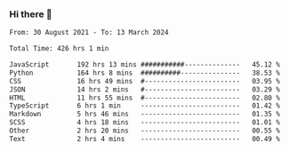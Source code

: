 ### Hi there 👋

<!--
**dominoto/dominoto** is a ✨ _special_ ✨ repository because its `README.md` (this file) appears on your GitHub profile.

Here are some ideas to get you started:

- 🔭 I’m currently working on ...
- 🌱 I’m currently learning ...
- 👯 I’m looking to collaborate on ...
- 🤔 I’m looking for help with ...
- 💬 Ask me about ...
- 📫 How to reach me: ...
- 😄 Pronouns: ...
- ⚡ Fun fact: ...
-->
<!--START_SECTION:waka-->

```txt
From: 30 August 2021 - To: 13 March 2024

Total Time: 426 hrs 1 min

JavaScript       192 hrs 13 mins ###########--------------   45.12 %
Python           164 hrs 8 mins  ##########---------------   38.53 %
CSS              16 hrs 49 mins  #------------------------   03.95 %
JSON             14 hrs 2 mins   #------------------------   03.29 %
HTML             11 hrs 55 mins  #------------------------   02.80 %
TypeScript       6 hrs 1 min     -------------------------   01.42 %
Markdown         5 hrs 46 mins   -------------------------   01.35 %
SCSS             4 hrs 18 mins   -------------------------   01.01 %
Other            2 hrs 20 mins   -------------------------   00.55 %
Text             2 hrs 4 mins    -------------------------   00.49 %
```

<!--END_SECTION:waka-->
